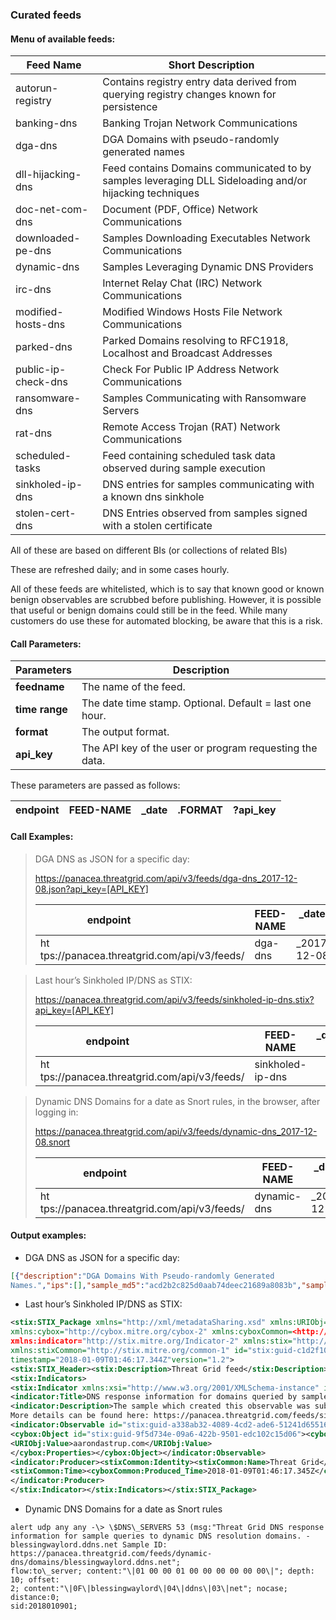 ### Curated feeds
#### Menu of available feeds:
|Feed Name           | Short Description                                                                                       |
|---------------------|---------------------------------------------------------------------------------------------------------|
| autorun-registry    | Contains registry entry data derived from querying registry changes known for persistence               |
| banking-dns         | Banking Trojan Network Communications                                                                   |
| dga-dns             | DGA Domains with pseudo-randomly generated names                                                        |
| dll-hijacking-dns   | Feed contains Domains communicated to by samples leveraging DLL Sideloading and/or hijacking techniques |
| doc-net-com-dns     | Document (PDF, Office) Network Communications                                                           |
| downloaded-pe-dns   | Samples Downloading Executables Network Communications                                                  |
| dynamic-dns         | Samples Leveraging Dynamic DNS Providers                                                                |
| irc-dns             | Internet Relay Chat (IRC) Network Communications                                                        |
| modified-hosts-dns  | Modified Windows Hosts File Network Communications                                                      |
| parked-dns          | Parked Domains resolving to RFC1918, Localhost and Broadcast Addresses                                  |
| public-ip-check-dns | Check For Public IP Address Network Communications                                                      |
| ransomware-dns      | Samples Communicating with Ransomware Servers                                                           |
| rat-dns             | Remote Access Trojan (RAT) Network Communications                                                       |
| scheduled-tasks     | Feed containing scheduled task data observed during sample execution                                    |
| sinkholed-ip-dns    | DNS entries for samples communicating with a known dns sinkhole                                         |
| stolen-cert-dns     | DNS Entries observed from samples signed with a stolen certificate                                      |

All of these are based on different BIs (or collections of related BIs)

These are refreshed daily; and in some cases hourly.

All of these feeds are whitelisted, which is to say that known good or known
benign observables are scrubbed before publishing. However, it is possible that
useful or benign domains could still be in the feed. While many customers do use
these for automated blocking, be aware that this is a risk.

#### Call Parameters:

| **Parameters** | **Description**                                         |
|----------------|---------------------------------------------------------|
| **feedname**   | The name of the feed.                                   |
| **time range** | The date time stamp. Optional. Default = last one hour. |
| **format**     | The output format.                                      |
| **api\_key**   | The API key of the user or program requesting the data. |

These parameters are passed as follows:

|endpoint|FEED-NAME|_date|.FORMAT|?api_key|
|------|----------|---------|---------|----------|


#### Call Examples:

> DGA DNS as JSON for a specific day:
> 
> https://panacea.threatgrid.com/api/v3/feeds/dga-dns_2017-12-08.json?api_key=[API_KEY]
>
> |endpoint                           |FEED-NAME|_date     |.FORMAT|?api_key|
> |-----------------------------------|-----------|------------|---------|----------|
> |ht&#8203;tps://panacea.threatgrid.com/api/v3/feeds/|dga-dns|_2017-12-08|.json|?api_key=[API_KEY]|

> Last hour’s Sinkholed IP/DNS as STIX:
>
> https://panacea.threatgrid.com/api/v3/feeds/sinkholed-ip-dns.stix?api_key=[API_KEY]
>
> |endpoint                           |FEED-NAME|_date    |.FORMAT|?api_key|
> |-----------------------------------|-----------|------------|---------|----------|
> |ht&#8203;tps://panacea.threatgrid.com/api/v3/feeds/|sinkholed-ip-dns||.stix|?api_key=[API_KEY]

> Dynamic DNS Domains for a date as Snort rules, in the browser, after logging in:
>
> https://panacea.threatgrid.com/api/v3/feeds/dynamic-dns_2017-12-08.snort
> 
> |endpoint                             |FEED-NAME|_date     |.FORMAT|?api_key|
> |-----------------------------------|-----------|------------|---------|----------|
> |ht&#8203;tps://panacea.threatgrid.com/api/v3/feeds/|dynamic-dns|_2017-12-08|.snort||



#### Output examples:

-   DGA DNS as JSON for a specific day:
```json
[{"description":"DGA Domains With Pseudo-randomly Generated
Names.","ips":[],"sample_md5":"acd2b2c825d0aab74deec21689a8083b","sample":"https://panacea.threatgrid.com/feeds/dga-dns/samples/a9be440b8dcce0976014f0cf135e989c","sample_sha256":"ac94c3aac541da704a7499cd1b819f416c370d5ec743420d3ebd0d700e52de64","info":"https://panacea.threatgrid.com/feeds/dga-dns/domains/uoddxmt.ru","domain":"uoddxmt.ru","sample_sha1":"6b840f854c316bda04e58a18613a815f5feef8fd","timestamp":"2017-12-08T00:28:01Z"}]
```
-   Last hour’s Sinkholed IP/DNS as STIX:
```xml
<stix:STIX_Package xmlns="http://xml/metadataSharing.xsd" xmlns:URIObj="http://cybox.mitre.org/objects#URIObject-2" 
xmlns:cybox="http://cybox.mitre.org/cybox-2" xmlns:cyboxCommon=<http://cybox.mitre.org/common-2>
xmlns:indicator="http://stix.mitre.org/Indicator-2" xmlns:stix="http://stix.mitre.org/stix-1" 
xmlns:stixCommon="http://stix.mitre.org/common-1" id="stix:guid-c1d2f10a-dc7f-469a-bfbd-8acffc2928c7" 
timestamp="2018-01-09T01:46:17.344Z"version="1.2">
<stix:STIX_Header><stix:Description>Threat Grid feed</stix:Description></stix:STIX_Header>
<stix:Indicators>
<stix:Indicator xmlns:xsi="http://www.w3.org/2001/XMLSchema-instance" id="stix:guid-44cc5cfd-72aa-48db-be04-f9c25f11e7d8" timestamp="2017-12-01T19:11:45Z" xsi:type="indicator:IndicatorType">
<indicator:Title>DNS response information for domains queried by samples contacting sinkholed IP addresses.</indicator:Title>
<indicator:Description>The sample which created this observable was submitted at 2017-12-01T19:11:45Z.
More details can be found here: https://panacea.threatgrid.com/feeds/sinkholed-ip-dns/domains/aarondastrup.com</indicator:Description>
<indicator:Observable id="stix:guid-a338ab32-4089-4cd2-ade6-51241d65516c">
<cybox:Object id="stix:guid-9f5d734e-09a6-422b-9501-edc102c15d06"><cybox:Properties type="Domain Name" xsi:type="URIObj:URIObjectType">
<URIObj:Value>aarondastrup.com</URIObj:Value>
</cybox:Properties></cybox:Object></indicator:Observable>
<indicator:Producer><stixCommon:Identity><stixCommon:Name>Threat Grid</stixCommon:Name></stixCommon:Identity>
<stixCommon:Time><cyboxCommon:Produced_Time>2018-01-09T01:46:17.345Z</cyboxCommon:Produced_Time></stixCommon:Time>
</indicator:Producer>
</stix:Indicator></stix:Indicators></stix:STIX_Package>
```
-   Dynamic DNS Domains for a date as Snort rules
```
alert udp any any -\> \$DNS\_SERVERS 53 (msg:"Threat Grid DNS response
information for sample queries to dynamic DNS resolution domains. -
blessingwaylord.ddns.net Sample ID:
https://panacea.threatgrid.com/feeds/dynamic-dns/domains/blessingwaylord.ddns.net";
flow:to\_server; content:"\|01 00 00 01 00 00 00 00 00 00\|"; depth: 10; offset:
2; content:"\|0F\|blessingwaylord\|04\|ddns\|03\|net"; nocase; distance:0;
sid:2018010901;
```
